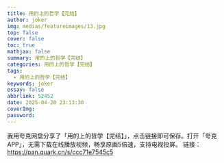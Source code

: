 ```yaml
---
title: 用的上的哲学【完结】
author: joker
img: medias/featureimages/13.jpg
top: false
cover: false
toc: true
mathjax: false
summary: 用的上的哲学【完结】
categories: 用的上的哲学【完结】
tags:
  - 用的上的哲学【完结】
keywords: joker
essay: false
abbrlink: 52452
date: 2025-04-20 23:13:30
coverImg:
password:
---
```


我用夸克网盘分享了「用的上的哲学【完结】」，点击链接即可保存。打开「夸克APP」，无需下载在线播放视频，畅享原画5倍速，支持电视投屏。
链接：https://pan.quark.cn/s/ccc71e7545c5
